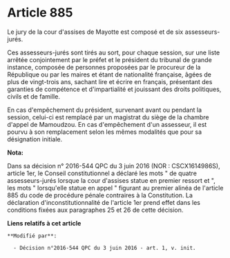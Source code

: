 # Article 885

Le jury de la cour d'assises de Mayotte est composé et de six assesseurs-jurés.

Ces assesseurs-jurés sont tirés au sort, pour chaque session, sur une liste arrêtée conjointement par le préfet et le
président du tribunal de grande instance, composée de personnes proposées par le procureur de la République ou par les maires
et étant de nationalité française, âgées de plus de vingt-trois ans, sachant lire et écrire en français, présentant des
garanties de compétence et d'impartialité et jouissant des droits politiques, civils et de famille. 

En cas d'empêchement du président, survenant avant ou pendant la session, celui-ci est remplacé par un magistrat du siège de
la chambre d'appel de Mamoudzou. En cas d'empêchement d'un assesseur, il est pourvu à son remplacement selon les mêmes
modalités que pour sa désignation initiale.

**Nota:**

Dans sa décision n° 2016-544 QPC du 3 juin 2016 (NOR : CSCX1614986S), article 1er, le Conseil constitutionnel a déclaré les
mots " de quatre assesseurs-jurés lorsque la cour d'assises statue en premier ressort et ", les mots " lorsqu'elle statue en
appel " figurant au premier alinéa de l'article 885 du code de procédure pénale contraires à la Constitution. La déclaration
d'inconstitutionnalité de l'article 1er prend effet dans les conditions fixées aux paragraphes 25 et 26 de cette décision.

**Liens relatifs à cet article**

	**Modifié par**:

	  - Décision n°2016-544 QPC du 3 juin 2016 - art. 1, v. init.
